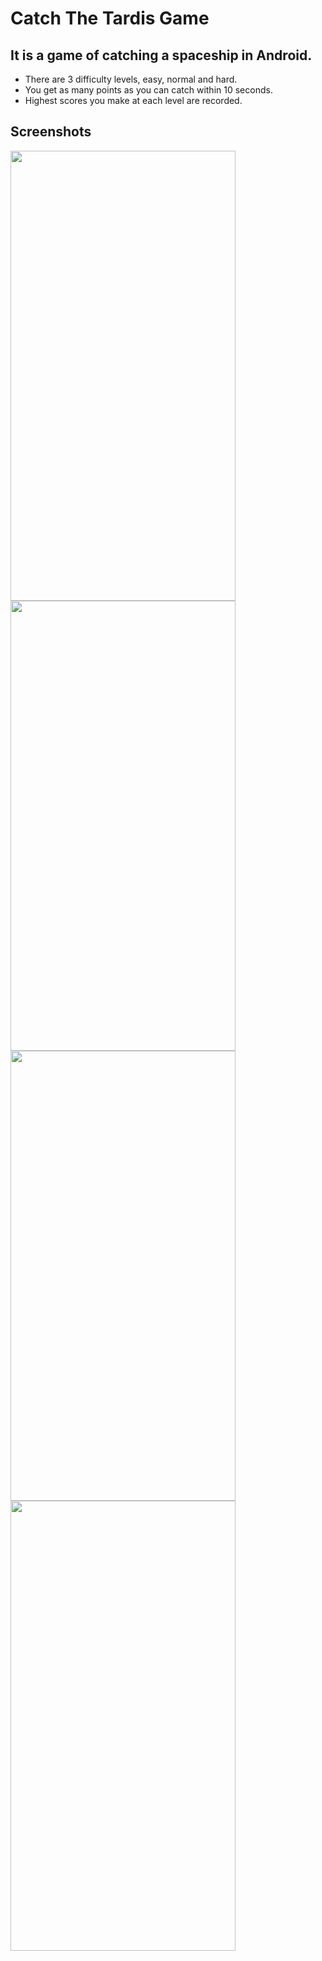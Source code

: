 # Catch The Tardis Game

## It is a game of catching a spaceship in Android.

- There are 3 difficulty levels, easy, normal and hard.
- You get as many points as you can catch within 10 seconds.
- Highest scores you make at each level are recorded.

## Screenshots
<p float="left">
<img src="https://user-images.githubusercontent.com/63361729/114284129-6ce8e780-9a56-11eb-827a-a223253eda5d.png" width="360" height="720"/>
<img src="https://user-images.githubusercontent.com/63361729/114284156-af122900-9a56-11eb-8031-42271356a548.png" width="360" height="720"/>
<img src="https://user-images.githubusercontent.com/63361729/114284160-b33e4680-9a56-11eb-812f-0720c185bb15.png" width="360" height="720"/>
<img src="https://user-images.githubusercontent.com/63361729/114284161-b46f7380-9a56-11eb-8ce3-565ea9abbe78.png" width="360" height="720"/>
</p>
